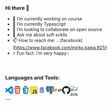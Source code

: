 ### Hi there 👋


- 🔭 I’m currently working on course
- 🌱 I’m currently Typescript
- 👯 I’m looking to collaborate on open source
- 💬 Ask me about soft sckils
- 📫 How to reach me: ...(facebook)(https://www.facebook.com/mirko.kawa.921/)
- ⚡ Fun fact: i'm very happy::


<br />

### Languages and Tools:

[<img align="left" alt="Visual Studio Code" width="26px" src="https://raw.githubusercontent.com/github/explore/80688e429a7d4ef2fca1e82350fe8e3517d3494d/topics/visual-studio-code/visual-studio-code.png" />
<img align="left" alt="HTML5" width="26px" src="https://raw.githubusercontent.com/github/explore/80688e429a7d4ef2fca1e82350fe8e3517d3494d/topics/html/html.png" />
<img align="left" alt="CSS" width="26px" src="https://raw.githubusercontent.com/github/explore/80688e429a7d4ef2fca1e82350fe8e3517d3494d/topics/css/css.png" />
<img align="left" alt="JavaScript" width="26px" src="https://raw.githubusercontent.com/github/explore/80688e429a7d4ef2fca1e82350fe8e3517d3494d/topics/javascript/javascript.png" />][youtube]

<img align="left" alt="SQL" width="26px" src="https://raw.githubusercontent.com/github/explore/80688e429a7d4ef2fca1e82350fe8e3517d3494d/topics/sql/sql.png" />
<img align="left" alt="postgreSQL" width="26px" src="https://raw.githubusercontent.com/github/explore/80688e429a7d4ef2fca1e82350fe8e3517d3494d/topics/postgresql/postgresql.png" />
<img align="left" alt="Git" width="26px" src="https://raw.githubusercontent.com/github/explore/80688e429a7d4ef2fca1e82350fe8e3517d3494d/topics/git/git.png" />
<img align="left" alt="GitHub" width="26px" src="https://raw.githubusercontent.com/github/explore/78df643247d429f6cc873026c0622819ad797942/topics/github/github.png" />
<img align="left" alt="Java" width="26px" src="https://brandslogos.com/wp-content/uploads/images/large/java-logo-1.png" />


<br />
<br />
---


[website]: https://l.facebook.com/l.php?u=https%3A%2F%2Fmirko-khatab.github.io%2Fmywebsite%2F%3Ffbclid%3DIwAR3huZJ6Iydo2Uj4HSt9knk0Yg7FvElkVVxmhmne_1xxeIBz8j5sN8qEc1U&h=AT02UsgQs5-feqfGFd8iSUYzUQEXSkwdfyA72Pg9XfpaX4Y18VT4ckJVc3K6wjHNcHXuKb6401A-F4rhkPIDqs-C93WhFocD7GuKk21sNPPA4m41pZJrw_3fhIti0h_Rf1_g&__tn__=H-R&c[0]=AT0G4tW9RaPfbgMFS6lH9rHteV1Vmp96jfZBhq6TcbuL3NDWkzSaY01d05fuXd99X78eP7VbR3Z_LZVdk888iwV-bPiFeWvPAnVIjqjWuj_gj9o6dl_xddJ02S7ziZnnAc_b226JiQP2m5yZwGYU1Q68
[youtube]: https://www.youtube.com/channel/UCv5m9wMAwUvgDlRYhVHHqew
